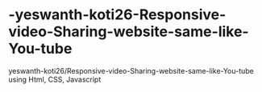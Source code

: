 # -yeswanth-koti26-Responsive-video-Sharing-website-same-like-You-tube
 yeswanth-koti26/Responsive-video-Sharing-website-same-like-You-tube using Html, CSS, Javascript
 
